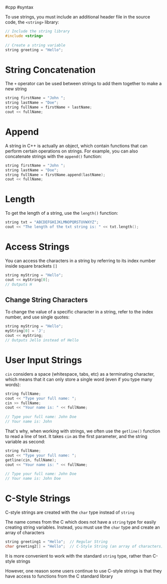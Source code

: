 #cpp #syntax 

To use strings, you must include an additional header file in the source code, the `<string>` library:

```c++
// Include the string library  
#include <string>  
  
// Create a string variable  
string greeting = "Hello";
```

# String Concatenation

The `+` operator can be used between strings to add them together to make a new string

```c++
string firstName = "John ";  
string lastName = "Doe";  
string fullName = firstName + lastName;  
cout << fullName;
```

# Append

A string in C++ is actually an object, which contain functions that can perform certain operations on strings. For example, you can also concatenate strings with the `append()` function:

```c++
string firstName = "John ";  
string lastName = "Doe";  
string fullName = firstName.append(lastName);  
cout << fullName;
```

# Length

To get the length of a string, use the `length()` function:

```c++
string txt = "ABCDEFGHIJKLMNOPQRSTUVWXYZ";  
cout << "The length of the txt string is: " << txt.length();
```

# Access Strings

You can access the characters in a string by referring to its index number inside square brackets `[]`

```c++
string myString = "Hello";  
cout << myString[0];  
// Outputs H
```

## Change String Characters

To change the value of a specific character in a string, refer to the index number, and use single quotes:

```c++
string myString = "Hello";  
myString[0] = 'J';  
cout << myString;  
// Outputs Jello instead of Hello
```

# User Input Strings

`cin` considers a space (whitespace, tabs, etc) as a terminating character, which means that it can only store a single word (even if you type many words):

```c++
string fullName;  
cout << "Type your full name: ";  
cin >> fullName;  
cout << "Your name is: " << fullName;  
  
// Type your full name: John Doe  
// Your name is: John
```

That's why, when working with strings, we often use the `getline()` function to read a line of text. It takes `cin` as the first parameter, and the string variable as second:

```c++
string fullName;  
cout << "Type your full name: ";  
getline(cin, fullName);  
cout << "Your name is: " << fullName;  
  
// Type your full name: John Doe  
// Your name is: John Doe
```

# C-Style Strings

C-style strings are created with the `char` type instead of `string`

The name comes from the C which does not have a `string` type for easily creating string variables. Instead, you must use the `char` type and create an array of characters

```c++
string greeting1 = "Hello";  // Regular String  
char greeting2[] = "Hello";  // C-Style String (an array of characters)
```

It is more convenient to work with the standard `string` type, rather than C-style strings

However, one reason some users continue to use C-style strings is that they have access to functions from the C standard library